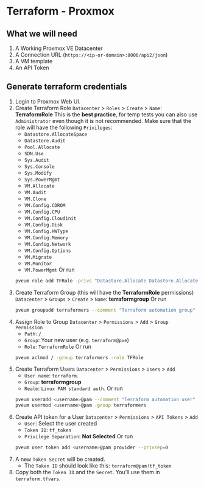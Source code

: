 # Terraform - Proxmox

## What we will need
1. A Working Proxmox VE Datacenter
2. A Connection URL (`https://<ip-or-domain>:8006/api2/json`)
3. A VM template
4. An API Token

## Generate terraform credentials
1. Login to Proxmox Web UI.
2. Create Terraform Role
   `Datacenter` > `Roles` > `Create` > `Name`: **TerraformRole**
   This is the **best practice**, for temp tests you can also use `Administrator` even though it is not recommended. Make sure that the role will have the following `Privileges`:
   - `Datastore.AllocateSpace`
   - `Datastore.Audit`
   - `Pool.Allocate`
   - `SDN.Use`
   - `Sys.Audit`
   - `Sys.Console`
   - `Sys.Modify`
   - `Sys.PowerMgmt`
   - `VM.Allocate`
   - `VM.Audit`
   - `VM.Clone`
   - `VM.Config.CDROM`
   - `VM.Config.CPU`
   - `VM.Config.Cloudinit`
   - `VM.Config.Disk`
   - `VM.Config.HWType`
   - `VM.Config.Memory`
   - `VM.Config.Network`
   - `VM.Config.Options`
   - `VM.Migrate`
   - `VM.Monitor`
   - `VM.PowerMgmt`
   Or run 
   ```bash
   pveum role add TFRole -privs "Datastore.Allocate Datastore.AllocateSpace Datastore.AllocateTemplate Datastore.Audit Pool.Allocate Sys.Audit Sys.Console Sys.Modify SDN.Use VM.Allocate VM.Audit VM.Clone VM.Config.CDROM VM.Config.Cloudinit VM.Config.CPU VM.Config.Disk VM.Config.HWType VM.Config.Memory VM.Config.Network VM.Config.Options VM.Migrate VM.Monitor VM.PowerMgmt User.Modify"
   ``` 
3. Create Terraform Group (this will have the **TerraformRole** permissions)
   `Datacenter` > `Groups` > `Create` > `Name`: **terraformgroup**
   Or run
   ```bash
   pveum groupadd terraformers --comment "Terraform automation group"
   ```
4. Assign Role to Group
   `Datacenter` > `Permissions` > `Add` > `Group Permission`
   - `Path`: `/`
   - `Group`: Your new user (e.g. `terraform@pve`)
   - `Role`: `TerraformRole`
   Or run
   ```bash
   pveum aclmod / -group terraformers -role TFRole
   ```
5. Create Terraform Users
   `Datacenter` > `Permissions` > `Users` > `Add`
   - `User name`: `terraform`.
   - `Group`: **terraformgroup**
   - `Realm`: `Linux PAM standard auth`.
   Or run
   ```bash
   pveum useradd <username>@pam --comment "Terraform automation user"
   pveum usermod <username>@pam -group terraformers
   ```
6. Create API token for a User
   `Datacenter` > `Permissions` > `API Tokens` > `Add`
   - `User`: Select the user created
   - `Token ID`: `tf_token`
   - `Privilege Separation`: **Not Selected**
   Or run
   ```bash
   pveum user token add <username>@pam provider --privsep=0
   ``` 
7. A new `Token Secret` will be created. 
   - The `Token ID` should look like this: `terraform@pam!tf_token`
8. Copy both the `Token ID` and the `Secret`. You’ll use them in `terraform.tfvars`. 